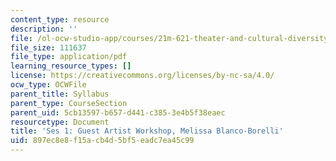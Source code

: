 ```yaml
---
content_type: resource
description: ''
file: /ol-ocw-studio-app/courses/21m-621-theater-and-cultural-diversity-in-the-u-s-spring-2008/897ec8e8f15acb4d5bf5eadc7ea45c99_MIT21M_670S08_details.pdf
file_size: 111637
file_type: application/pdf
learning_resource_types: []
license: https://creativecommons.org/licenses/by-nc-sa/4.0/
ocw_type: OCWFile
parent_title: Syllabus
parent_type: CourseSection
parent_uid: 5cb13597-b657-d441-c385-3e4b5f38eaec
resourcetype: Document
title: 'Ses 1: Guest Artist Workshop, Melissa Blanco-Borelli'
uid: 897ec8e8-f15a-cb4d-5bf5-eadc7ea45c99
---
```

